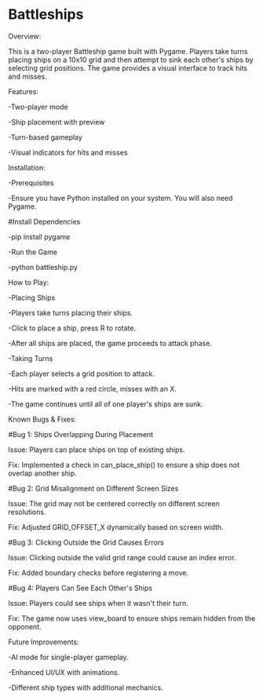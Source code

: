 # Battleships
Overview:

This is a two-player Battleship game built with Pygame. Players take turns placing ships on a 10x10 grid and then attempt to sink each other's ships by selecting grid positions. The game provides a visual interface to track hits and misses.

Features:

-Two-player mode

-Ship placement with preview

-Turn-based gameplay

-Visual indicators for hits and misses


Installation:

-Prerequisites

-Ensure you have Python installed on your system. You will also need Pygame.

#Install Dependencies

-pip install pygame

-Run the Game

-python battleship.py


How to Play:

-Placing Ships

-Players take turns placing their ships.

-Click to place a ship, press R to rotate.

-After all ships are placed, the game proceeds to attack phase.

-Taking Turns

-Each player selects a grid position to attack.

-Hits are marked with a red circle, misses with an X.

-The game continues until all of one player's ships are sunk.


Known Bugs & Fixes:

#Bug 1: Ships Overlapping During Placement

Issue: Players can place ships on top of existing ships.

Fix: Implemented a check in can_place_ship() to ensure a ship does not overlap another ship.

#Bug 2: Grid Misalignment on Different Screen Sizes

Issue: The grid may not be centered correctly on different screen resolutions.

Fix: Adjusted GRID_OFFSET_X dynamically based on screen width.

#Bug 3: Clicking Outside the Grid Causes Errors

Issue: Clicking outside the valid grid range could cause an index error.

Fix: Added boundary checks before registering a move.

#Bug 4: Players Can See Each Other's Ships

Issue: Players could see ships when it wasn't their turn.

Fix: The game now uses view_board to ensure ships remain hidden from the opponent.


Future Improvements:

-AI mode for single-player gameplay.

-Enhanced UI/UX with animations.

-Different ship types with additional mechanics.
